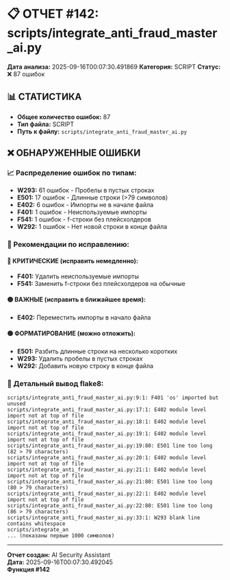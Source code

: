 # 📋 ОТЧЕТ #142: scripts/integrate_anti_fraud_master_ai.py

**Дата анализа:** 2025-09-16T00:07:30.491869
**Категория:** SCRIPT
**Статус:** ❌ 87 ошибок

## 📊 СТАТИСТИКА

- **Общее количество ошибок:** 87
- **Тип файла:** SCRIPT
- **Путь к файлу:** `scripts/integrate_anti_fraud_master_ai.py`

## ❌ ОБНАРУЖЕННЫЕ ОШИБКИ

### 📈 Распределение ошибок по типам:

- **W293:** 61 ошибок - Пробелы в пустых строках
- **E501:** 17 ошибок - Длинные строки (>79 символов)
- **E402:** 6 ошибок - Импорты не в начале файла
- **F401:** 1 ошибок - Неиспользуемые импорты
- **F541:** 1 ошибок - f-строки без плейсхолдеров
- **W292:** 1 ошибок - Нет новой строки в конце файла

### 🎯 Рекомендации по исправлению:

#### 🔴 КРИТИЧЕСКИЕ (исправить немедленно):
- **F401:** Удалить неиспользуемые импорты
- **F541:** Заменить f-строки без плейсхолдеров на обычные

#### 🟡 ВАЖНЫЕ (исправить в ближайшее время):
- **E402:** Переместить импорты в начало файла

#### 🟢 ФОРМАТИРОВАНИЕ (можно отложить):
- **E501:** Разбить длинные строки на несколько коротких
- **W293:** Удалить пробелы в пустых строках
- **W292:** Добавить новую строку в конце файла

### 📝 Детальный вывод flake8:

```
scripts/integrate_anti_fraud_master_ai.py:9:1: F401 'os' imported but unused
scripts/integrate_anti_fraud_master_ai.py:17:1: E402 module level import not at top of file
scripts/integrate_anti_fraud_master_ai.py:18:1: E402 module level import not at top of file
scripts/integrate_anti_fraud_master_ai.py:19:1: E402 module level import not at top of file
scripts/integrate_anti_fraud_master_ai.py:19:80: E501 line too long (82 > 79 characters)
scripts/integrate_anti_fraud_master_ai.py:20:1: E402 module level import not at top of file
scripts/integrate_anti_fraud_master_ai.py:21:1: E402 module level import not at top of file
scripts/integrate_anti_fraud_master_ai.py:21:80: E501 line too long (80 > 79 characters)
scripts/integrate_anti_fraud_master_ai.py:22:1: E402 module level import not at top of file
scripts/integrate_anti_fraud_master_ai.py:22:80: E501 line too long (86 > 79 characters)
scripts/integrate_anti_fraud_master_ai.py:33:1: W293 blank line contains whitespace
scripts/integrate_an
... (показаны первые 1000 символов)
```

---
**Отчет создан:** AI Security Assistant  
**Дата:** 2025-09-16T00:07:30.492045  
**Функция #142**
